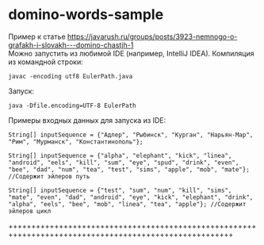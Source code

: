# domino-words-sample
Пример к статье https://javarush.ru/groups/posts/3923-nemnogo-o-grafakh-i-slovakh---domino-chastjh-1
<br>
Можно запустить из любимой IDE (например, IntelliJ IDEA).
Компиляция из командной строки:
```
javac -encoding utf8 EulerPath.java
```
Запуск:
```
java -Dfile.encoding=UTF-8 EulerPath
```
Примеры входных данных для запуска из IDE:
```
String[] inputSequence = {"Адлер", "Рыбинск", "Курган", "Нарьян-Мар", "Рим", "Мурманск", "Константинополь"};

String[] inputSequence = {"alpha", "elephant", "kick", "linea", "android", "eels", "kill", "sum", "eye", "spud", "drink", "even", "bee", "dad", "num", "tea", "test", "sims", "apple", "mob", "mate"}; //Содержит эйлеров путь

String[] inputSequence = {"test", "sum", "num", "kill", "sims", "mate", "even", "dad", "android", "eye", "kick", "elephant", "drink", "alpha", "eels", "bee", "mob", "linea", "tea", "apple"}; //Содержит эйлеров цикл
```

+++++++++++++++++++++++++++++++++++++++++++++++++++++++++++++++++++++++++++++++++++++++++++++++++++++++
